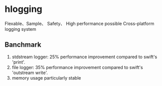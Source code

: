 # hlogging
Flexable、Sample、 Safety、 High performance possible Cross-platform logging system
## Banchmark
1. stdstream logger: 25% performance improvement compared to swift's 'print'.
2. file logger: 35% performance improvement compared to swift's 'outstream write'.
3. memory usage particularly stable

